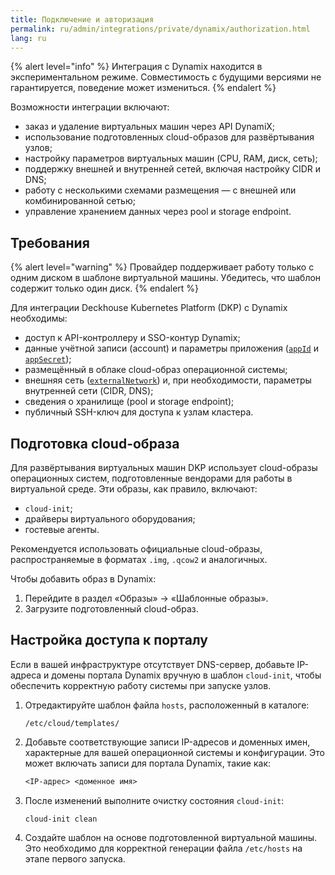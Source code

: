 ```yaml
---
title: Подключение и авторизация
permalink: ru/admin/integrations/private/dynamix/authorization.html
lang: ru
---
```


{% alert level="info" %}
Интеграция с Dynamix находится в экспериментальном режиме. Совместимость с будущими версиями не гарантируется, поведение может измениться.
{% endalert %}

Возможности интеграции включают:

- заказ и удаление виртуальных машин через API DynamiX;
- использование подготовленных cloud-образов для развёртывания узлов;
- настройку параметров виртуальных машин (CPU, RAM, диск, сеть);
- поддержку внешней и внутренней сетей, включая настройку CIDR и DNS;
- работу с несколькими схемами размещения — с внешней или комбинированной сетью;
- управление хранением данных через pool и storage endpoint.

## Требования

{% alert level="warning" %}
Провайдер поддерживает работу только с одним диском в шаблоне виртуальной машины. Убедитесь, что шаблон содержит только один диск.
{% endalert %}

Для интеграции Deckhouse Kubernetes Platform (DKP) с Dynamix необходимы:

- доступ к API-контроллеру и SSO-контур Dynamix;
- данные учётной записи (account) и параметры приложения ([`appId`](/modules/cloud-provider-dynamix/cluster_configuration.html#dynamixclusterconfiguration-provider-appid) и [`appSecret`](/modules/cloud-provider-dynamix/cluster_configuration.html#dynamixclusterconfiguration-provider-appsecret));
- размещённый в облаке cloud-образ операционной системы;
- внешняя сеть ([`externalNetwork`](/modules/cloud-provider-dynamix/cr.html#dynamixinstanceclass-v1-spec-externalnetwork)) и, при необходимости, параметры внутренней сети (CIDR, DNS);
- сведения о хранилище (pool и storage endpoint);
- публичный SSH-ключ для доступа к узлам кластера.

## Подготовка cloud-образа

Для развёртывания виртуальных машин DKP использует cloud-образы операционных систем, подготовленные вендорами для работы в виртуальной среде. Эти образы, как правило, включают:

- `cloud-init`;
- драйверы виртуального оборудования;
- гостевые агенты.

Рекомендуется использовать официальные cloud-образы, распространяемые в форматах `.img`, `.qcow2` и аналогичных.

Чтобы добавить образ в Dynamix:

1. Перейдите в раздел «Образы» → «Шаблонные образы».
1. Загрузите подготовленный cloud-образ.

## Настройка доступа к порталу

Если в вашей инфраструктуре отсутствует DNS-сервер, добавьте IP-адреса и домены портала Dynamix вручную в шаблон `cloud-init`, чтобы обеспечить корректную работу системы при запуске узлов.

1. Отредактируйте шаблон файла `hosts`, расположенный в каталоге:

   ```console
   /etc/cloud/templates/
   ```

1. Добавьте соответствующие записи IP-адресов и доменных имен, характерные для вашей операционной системы и конфигурации. Это может включать записи для портала Dynamix, такие как:

   ```txt
   <IP-адрес> <доменное имя>
   ```

1. После изменений выполните очистку состояния `cloud-init`:

   ```console
   cloud-init clean
   ```

1. Создайте шаблон на основе подготовленной виртуальной машины. Это необходимо для корректной генерации файла `/etc/hosts` на этапе первого запуска.
